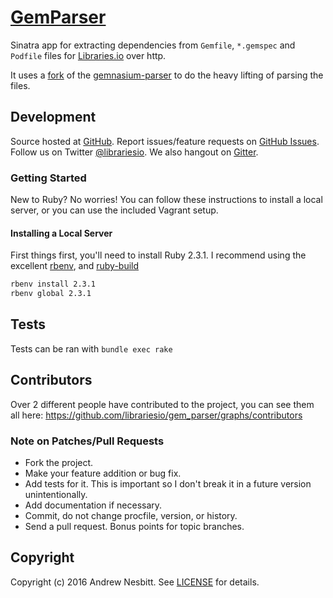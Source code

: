 # [GemParser](https://libraries.io/github/librariesio/gem_parser)

Sinatra app for extracting dependencies from `Gemfile`, `*.gemspec` and `Podfile` files for [Libraries.io](https://libraries.io) over http.

It uses a [fork](https://github.com/librariesio/gemnasium-parser) of the [gemnasium-parser](https://github.com/gemnasium/gemnasium-parser) to do the heavy lifting of parsing the files.

## Development

Source hosted at [GitHub](http://github.com/librariesio/gem_parser).
Report issues/feature requests on [GitHub Issues](http://github.com/librariesio/gem_parser/issues). Follow us on Twitter [@librariesio](https://twitter.com/librariesio). We also hangout on [Gitter](https://gitter.im/librariesio/gem_parser).

### Getting Started

New to Ruby? No worries! You can follow these instructions to install a local server, or you can use the included Vagrant setup.

#### Installing a Local Server

First things first, you'll need to install Ruby 2.3.1. I recommend using the excellent [rbenv](https://github.com/sstephenson/rbenv),
and [ruby-build](https://github.com/sstephenson/ruby-build)

```bash
rbenv install 2.3.1
rbenv global 2.3.1
```

## Tests

Tests can be ran with `bundle exec rake`

## Contributors

Over 2 different people have contributed to the project, you can see them all here: https://github.com/librariesio/gem_parser/graphs/contributors

### Note on Patches/Pull Requests

 * Fork the project.
 * Make your feature addition or bug fix.
 * Add tests for it. This is important so I don't break it in a
   future version unintentionally.
 * Add documentation if necessary.
 * Commit, do not change procfile, version, or history.
 * Send a pull request. Bonus points for topic branches.

## Copyright

Copyright (c) 2016 Andrew Nesbitt. See [LICENSE](https://github.com/librariesio/gem_parser/blob/master/LICENSE) for details.
